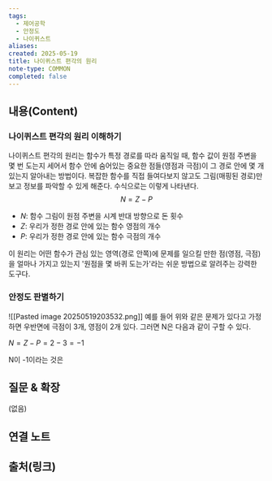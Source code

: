 ```yaml
---
tags:
  - 제어공학
  - 안정도
  - 나이퀴스트
aliases:
created: 2025-05-19
title: 나이퀴스트 편각의 원리
note-type: COMMON
completed: false
---
```


## 내용(Content)

### 나이퀴스트 편각의 원리 이해하기
나이퀴스트 편각의 원리는 함수가 특정 경로를 따라 움직일 때, 함수 값이 원점 주변을 몇 번 도는지 세어서 함수 안에 숨어있는 중요한 점들(영점과 극점)이 그 경로 안에 몇 개 있는지 알아내는 방법이다. 복잡한 함수를 직접 들여다보지 않고도 그림(매핑된 경로)만 보고 정보를 파악할 수 있게 해준다.
수식으로는 이렇게 나타낸다.
$$
N = Z - P
$$
- $N$: 함수 그림이 원점 주변을 시계 반대 방향으로 돈 횟수
- $Z$: 우리가 정한 경로 안에 있는 함수 영점의 개수
- $P$: 우리가 정한 경로 안에 있는 함수 극점의 개수

이 원리는 어떤 함수가 관심 있는 영역(경로 안쪽)에 문제를 일으킬 만한 점(영점, 극점)을 얼마나 가지고 있는지 '원점을 몇 바퀴 도는가'라는 쉬운 방법으로 알려주는 강력한 도구다.

### 안정도 판별하기

![[Pasted image 20250519203532.png]]
예를 들어 위와 같은 문제가 있다고 가정하면 우반면에 극점이 3개, 영점이 2개 있다. 그러면 N은 다음과 같이 구할 수 있다.

$N = Z - P = 2 - 3 = -1$

N이 -1이라는 것은 

## 질문 & 확장

(없음)

## 연결 노트

## 출처(링크)